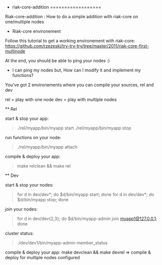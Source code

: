 * riak-core-addition
==================

Riak-core-addition : How to do a simple addition with riak-core on one/multiple nodes


* Riak-core environement

Follow this tutorial to get a working environement with riak-core:
https://github.com/rzezeski/try-try-try/tree/master/2011/riak-core-first-multinode

At the end, you should be able to ping your nodes :)

* I can ping my nodes but, How can I modify it and implement my functions?

You've got 2 environements where you can compile your sources, rel and dev

rel = play with one node
dev = play with multiple nodes

** Rel

start & stop your app:
>./rel/myapp/bin/myapp start
>./rel/myapp/bin/myapp stop

run functions on your node:
>./rel/myapp/bin/myapp attach

compile & deploy your app:
> make relclean && make rel

** Dev

start & stop your nodes:
> for d in dev/dev*; do $d/bin/myapp start; done
> for d in dev/dev*; do $d/bin/myapp stop; done

join your nodes:
> for d in dev/dev{2,3}; do $d/bin/myapp-admin join myapp1@127.0.0.1; done

cluster status:
>./dev/dev1/bin/myapp-admin member_status

compile & deploy your app:
make devclean && make devrel  => compile & deploy for multiple nodes configured





